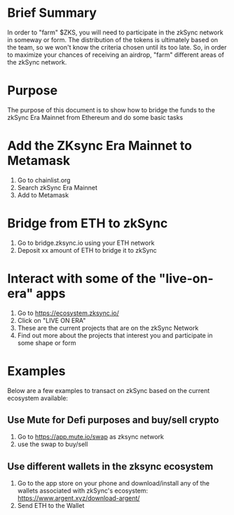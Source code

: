 # Brief Summary
In order to "farm" $ZKS, you will need to participate in the zkSync network in someway or form. The distribution of the tokens is ultimately based on the team, so we won't know the criteria chosen until its too late. So, in order to maximize your chances of receiving an airdrop, "farm" different areas of the zkSync network. 

# Purpose
The purpose of this document is to show how to bridge the funds to the zkSync Era Mainnet from Ethereum and do some basic tasks

# Add the ZKsync Era Mainnet to Metamask
1) Go to chainlist.org
2) Search zkSync Era Mainnet
3) Add to Metamask

# Bridge from ETH to zkSync
1) Go to bridge.zksync.io using your ETH network
2) Deposit xx amount of ETH to bridge it to zkSync

# Interact with some of the "live-on-era" apps 
1) Go to https://ecosystem.zksync.io/
2) Click on "LIVE ON ERA"
3) These are the current projects that are on the zkSync Network
4) Find out more about the projects that interest you and participate in some shape or form

# Examples
Below are a few examples to transact on zkSync based on the current ecosystem available: 

## Use Mute for Defi purposes and buy/sell crypto

1) Go to https://app.mute.io/swap as zksync network
2) use the swap to buy/sell

## Use different wallets in the zksync ecosystem

1) Go to the app store on your phone and download/install any of the wallets associated with zkSync's ecosystem: https://www.argent.xyz/download-argent/
2) Send ETH to the Wallet

